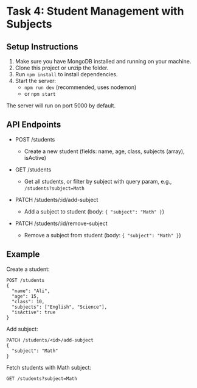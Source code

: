 # Task 4: Student Management with Subjects

## Setup Instructions

1. Make sure you have MongoDB installed and running on your machine.
2. Clone this project or unzip the folder.
3. Run `npm install` to install dependencies.
4. Start the server:
   - `npm run dev` (recommended, uses nodemon)
   - or `npm start`

The server will run on port 5000 by default.

## API Endpoints

- POST /students
  - Create a new student (fields: name, age, class, subjects (array), isActive)

- GET /students
  - Get all students, or filter by subject with query param, e.g., `/students?subject=Math`

- PATCH /students/:id/add-subject
  - Add a subject to student (body: `{ "subject": "Math" }`)

- PATCH /students/:id/remove-subject
  - Remove a subject from student (body: `{ "subject": "Math" }`)

## Example

Create a student:
```
POST /students
{
  "name": "Ali",
  "age": 15,
  "class": 10,
  "subjects": ["English", "Science"],
  "isActive": true
}
```

Add subject:
```
PATCH /students/<id>/add-subject
{
  "subject": "Math"
}
```

Fetch students with Math subject:
```
GET /students?subject=Math
```